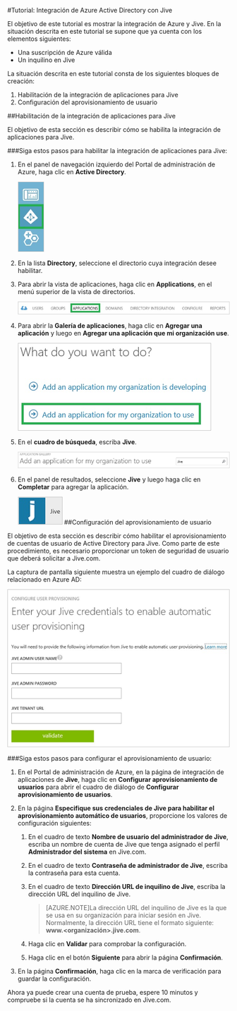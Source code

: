 <properties 
    pageTitle="Tutorial: Integración de Azure Active Directory con Jive | Microsoft Azure" 
    description="Aprenda a usar Jive con Azure Active Directory para habilitar el inicio de sesión único, el aprovisionamiento automatizado, etc." 
    services="active-directory" 
    authors="jeevansd"  
    documentationCenter="na" 
    manager="stevenpo"/>
<tags 
    ms.service="active-directory" 
    ms.devlang="na" 
    ms.topic="article" 
    ms.tgt_pltfrm="na" 
    ms.workload="identity" 
    ms.date="01/14/2016" 
    ms.author="jeedes" />

#Tutorial: Integración de Azure Active Directory con Jive

  
El objetivo de este tutorial es mostrar la integración de Azure y Jive. En la situación descrita en este tutorial se supone que ya cuenta con los elementos siguientes:

-   Una suscripción de Azure válida
-   Un inquilino en Jive
  
La situación descrita en este tutorial consta de los siguientes bloques de creación:

1.  Habilitación de la integración de aplicaciones para Jive
2.  Configuración del aprovisionamiento de usuario

##Habilitación de la integración de aplicaciones para Jive
  
El objetivo de esta sección es describir cómo se habilita la integración de aplicaciones para Jive.

###Siga estos pasos para habilitar la integración de aplicaciones para Jive:

1.  En el panel de navegación izquierdo del Portal de administración de Azure, haga clic en **Active Directory**.

    ![Active Directory](./media/active-directory-saas-jive-tutorial/IC700993.png "Active Directory")

2.  En la lista **Directory**, seleccione el directorio cuya integración desee habilitar.

3.  Para abrir la vista de aplicaciones, haga clic en **Applications**, en el menú superior de la vista de directorios.

    ![Aplicaciones](./media/active-directory-saas-jive-tutorial/IC700994.png "Aplicaciones")

4.  Para abrir la **Galería de aplicaciones**, haga clic en **Agregar una aplicación** y luego en **Agregar una aplicación que mi organización use**.

    ![¿Qué desea hacer?](./media/active-directory-saas-jive-tutorial/IC700995.png "¿Qué desea hacer?")

5.  En el **cuadro de búsqueda**, escriba **Jive**.

    ![Jive](./media/active-directory-saas-jive-tutorial/IC701001.png "Jive")

6.  En el panel de resultados, seleccione **Jive** y luego haga clic en **Completar** para agregar la aplicación.

    ![Jive](./media/active-directory-saas-jive-tutorial/IC701005.png "Jive")
##Configuración del aprovisionamiento de usuario
  
El objetivo de esta sección es describir cómo habilitar el aprovisionamiento de cuentas de usuario de Active Directory para Jive. Como parte de este procedimiento, es necesario proporcionar un token de seguridad de usuario que deberá solicitar a Jive.com.
  
La captura de pantalla siguiente muestra un ejemplo del cuadro de diálogo relacionado en Azure AD:

![Configuración del aprovisionamiento de usuarios](./media/active-directory-saas-jive-tutorial/IC698794.png "Configuración del aprovisionamiento de usuarios")

###Siga estos pasos para configurar el aprovisionamiento de usuario:

1.  En el Portal de administración de Azure, en la página de integración de aplicaciones de **Jive**, haga clic en **Configurar aprovisionamiento de usuarios** para abrir el cuadro de diálogo de **Configurar aprovisionamiento de usuarios**.

2.  En la página **Especifique sus credenciales de Jive para habilitar el aprovisionamiento automático de usuarios**, proporcione los valores de configuración siguientes:

    1.  En el cuadro de texto **Nombre de usuario del administrador de Jive**, escriba un nombre de cuenta de Jive que tenga asignado el perfil **Administrador del sistema** en Jive.com.

    2.  En el cuadro de texto **Contraseña de administrador de Jive**, escriba la contraseña para esta cuenta.

    3.  En el cuadro de texto **Dirección URL de inquilino de Jive**, escriba la dirección URL del inquilino de Jive.

        >[AZURE.NOTE]La dirección URL del inquilino de Jive es la que se usa en su organización para iniciar sesión en Jive. Normalmente, la dirección URL tiene el formato siguiente: **www.<organización>.jive.com**.

    4.  Haga clic en **Validar** para comprobar la configuración.

    5.  Haga clic en el botón **Siguiente** para abrir la página **Confirmación**.

3.  En la página **Confirmación**, haga clic en la marca de verificación para guardar la configuración.
  
Ahora ya puede crear una cuenta de prueba, espere 10 minutos y compruebe si la cuenta se ha sincronizado en Jive.com.

<!---HONumber=AcomDC_0121_2016-->